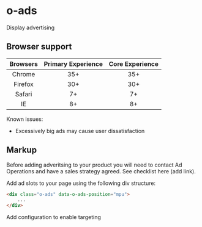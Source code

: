 # o-ads

Display advertising

## Browser support
|  Browsers  | Primary Experience | Core Experience |
|:----------:|:------------------:|:---------------:|
|   Chrome   |        35+         |       35+       |
|   Firefox  |        30+         |       30+       |
|   Safari   |        7+          |       7+        |
|   IE       |        8+          |       8+        |

Known issues:

* Excessively big ads may cause user dissatisfaction

## Markup

Before adding adveritsing to your product you will need to contact Ad Operations and have a sales strategy agreed. See checklist here (add link).

Add ad slots to your page using the following div structure:

```html
<div class="o-ads" data-o-ads-position="mpu">
    ...
</div>
```

Add configuration to enable targeting